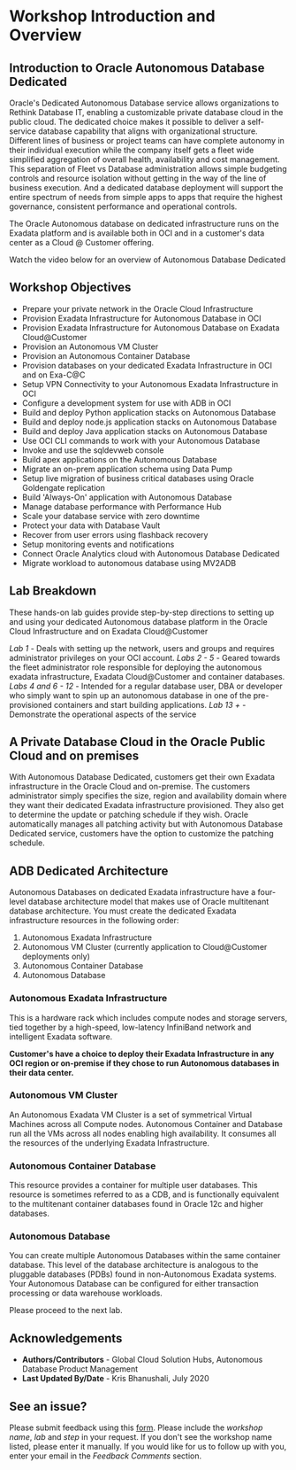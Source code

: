 # Workshop Introduction and Overview #

## Introduction to Oracle Autonomous Database Dedicated ##
Oracle's Dedicated Autonomous Database service allows organizations to Rethink Database IT, enabling a customizable private database cloud in the public cloud. The dedicated choice makes it possible to deliver a self-service database capability that aligns with organizational structure. Different lines of business or project teams can have complete autonomy in their individual execution while the company itself gets a fleet wide simplified aggregation of overall health, availability and cost management. This separation of Fleet vs Database administration allows simple budgeting controls and resource isolation without getting in the way of the line of business execution. And a dedicated database deployment will support the entire spectrum of needs from simple apps to apps that require the highest governance, consistent performance and operational controls.

The Oracle Autonomous database on dedicated infrastructure runs on the Exadata platform and is available both in OCI and in a customer's data center as a Cloud @ Customer offering.

Watch the video below for an overview of Autonomous Database Dedicated

[](youtube:fOKSNzDz1pk)

## Workshop Objectives
- Prepare your private network in the Oracle Cloud Infrastructure
- Provision Exadata Infrastructure for Autonomous Database in OCI
- Provision Exadata Infrastructure for Autonomous Database on Exadata Cloud@Customer
- Provision an Autonomous VM Cluster
- Provision an Autonomous Container Database
- Provision databases on your dedicated Exadata Infrastructure in OCI and on Exa-C@C
- Setup VPN Connectivity to your Autonomous Exadata Infrastructure in OCI
- Configure a development system for use with ADB in OCI
- Build and deploy Python application stacks on Autonomous Database
- Build and deploy node.js application stacks on Autonomous Database
- Build and deploy Java application stacks on Autonomous Database
- Use OCI CLI commands to work with your Autonomous Database
- Invoke and use the sqldevweb console
- Build apex applications on the Autonomous Database
- Migrate an on-prem application schema using Data Pump
- Setup live migration of business critical databases using Oracle Goldengate replication
- Build 'Always-On' application with Autonomous Database
- Manage database performance with Performance Hub
- Scale your database service with zero downtime
- Protect your data with Database Vault
- Recover from user errors using flashback recovery
- Setup monitoring events and notifications
- Connect Oracle Analytics cloud with Autonomous Database Dedicated
- Migrate workload to autonomous database using MV2ADB

## Lab Breakdown
These hands-on lab guides provide step-by-step directions to setting up and using your dedicated Autonomous database platform in the Oracle Cloud Infrastructure and on Exadata Cloud@Customer

*Lab 1*  - Deals with setting up the network, users and groups and requires administrator privileges on your OCI account.
*Labs 2 - 5* - Geared towards the fleet administrator role responsible for deploying the autonomous exadata infrastructure, Exadata Cloud@Customer and container databases.
*Labs 4 and  6 - 12* - Intended for a regular database user, DBA or developer who simply want to spin up an autonomous database in one of the pre-provisioned containers and start building applications.
*Lab 13 +* - Demonstrate the operational aspects of the service

## A Private Database Cloud in the Oracle Public Cloud and on premises

With Autonomous Database Dedicated, customers get their own Exadata infrastructure in the Oracle Cloud and on-premise. The customers administrator simply specifies the size, region and availability domain where they want their dedicated Exadata infrastructure provisioned.  They also get to determine the update or patching schedule if they wish. Oracle automatically manages all patching activity but with Autonomous Database Dedicated service, customers have the option to customize the patching schedule.

## ADB Dedicated Architecture

Autonomous Databases on dedicated Exadata infrastructure have a four-level database architecture model that makes use of Oracle multitenant database architecture.  You must create the dedicated Exadata infrastructure resources in the following order:

1. Autonomous Exadata Infrastructure
2. Autonomous VM Cluster (currently application to Cloud@Customer deployments only)
3. Autonomous Container Database
4. Autonomous Database



### Autonomous Exadata Infrastructure

This is a hardware rack which includes compute nodes and storage servers, tied together by a high-speed, low-latency InfiniBand network and intelligent Exadata software.

**Customer's have a choice to deploy their Exadata Infrastructure in any OCI region or on-premise if they chose to run  Autonomous databases in their data center.**


### Autonomous VM Cluster

An Autonomous Exadata VM Cluster is a set of symmetrical Virtual Machines across all Compute nodes. Autonomous Container and Database run all the VMs across all nodes enabling high availability. It consumes all the resources of the underlying Exadata Infrastructure.


### Autonomous Container Database

This resource provides a container for multiple user databases. This resource is sometimes referred to as a CDB, and is functionally equivalent to the multitenant container databases found in Oracle 12c and higher databases.

### Autonomous Database

You can create multiple Autonomous Databases within the same container database. This level of the database architecture is analogous to the pluggable databases (PDBs) found in non-Autonomous Exadata systems. Your Autonomous Database can be configured for either transaction processing or data warehouse workloads.

Please proceed to the next lab.

## Acknowledgements

- **Authors/Contributors** - Global Cloud Solution Hubs, Autonomous Database Product Management
- **Last Updated By/Date** - Kris Bhanushali, July 2020


## See an issue?
Please submit feedback using this [form](https://apexapps.oracle.com/pls/apex/f?p=133:1:::::P1_FEEDBACK:1). Please include the *workshop name*, *lab* and *step* in your request.  If you don't see the workshop name listed, please enter it manually. If you would like for us to follow up with you, enter your email in the *Feedback Comments* section. 
